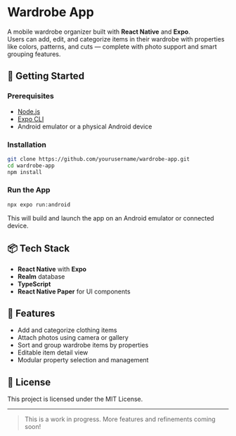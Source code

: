 # Wardrobe App

A mobile wardrobe organizer built with **React Native** and **Expo**.  
Users can add, edit, and categorize items in their wardrobe with properties like colors, patterns, and cuts — complete with photo support and smart grouping features.

## 🚀 Getting Started

### Prerequisites

- [Node.js](https://nodejs.org/)
- [Expo CLI](https://docs.expo.dev/get-started/installation/)
- Android emulator or a physical Android device

### Installation

```bash
git clone https://github.com/yourusername/wardrobe-app.git
cd wardrobe-app
npm install
````

### Run the App

```bash
npx expo run:android
```

This will build and launch the app on an Android emulator or connected device.

## 📦 Tech Stack

* **React Native** with **Expo**
* **Realm** database
* **TypeScript**
* **React Native Paper** for UI components

## 🧩 Features

* Add and categorize clothing items
* Attach photos using camera or gallery
* Sort and group wardrobe items by properties
* Editable item detail view
* Modular property selection and management

## 📝 License

This project is licensed under the MIT License.

---

> This is a work in progress. More features and refinements coming soon!

